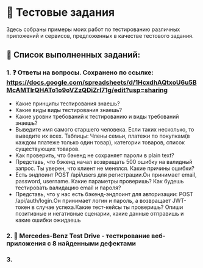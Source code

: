 # 📝 Тестовые задания

Здесь собраны примеры моих работ по тестированию различных приложений и сервисов, предложенных в качестве тестового задания.

## 📁 Список выполненных заданий:

### 1. ❓ Ответы на вопросы. Сохранено по ссылке: https://docs.google.com/spreadsheets/d/1HcxdhAQtxoU6u5BMcAMTlrQHATo1o9oVZzQDiZrl71g/edit?usp=sharing 
   - Какие принципы тестирования знаешь?
   - Какие виды виды тестирования знаешь?
   - Какие уровни требований к тестированию и виды требований знаешь?
   - Выведите имя самого старшего человека. Если таких несколько, то выведите их всех. Таблицы: Члены семьи, платежи по покупкам(в каждом платеже только один товар), категории товаров, список существующих товаров.
   - Как проверить, что бэкенд не сохраняет пароли в plain text?
   - Представь, что бэкенд начал возвращать 500 ошибку на валидный запрос. Ты уверен, что клиент не менялся. Какие причины ошибки?
   - Есть эндпоинт POST /api/users для регистрации.Он принимает email, password, username. Какие параметры проверишь? Как будешь тестировать валидацию email и пароля?
   - Представь, что у нас есть бэкенд-эндпоинт для авторизации: POST /api/auth/login.Он принимает логин и пароль, а возвращает JWT-токен в случае успеха.Какие тест-кейсы ты проверишь? Опиши позитивные и негативные сценарии, какие данные отправишь и какие ошибки ожидаешь

### 2. 🚗 Mercedes-Benz Test Drive - тестирование веб-приложения с 8 найденными дефектами
### 3. 
